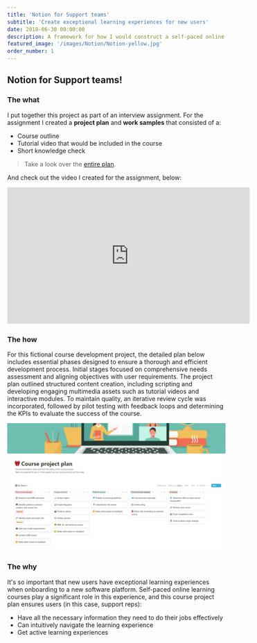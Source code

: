 ```yaml
---
title: 'Notion for Support teams'
subtitle: 'Create exceptional learning experiences for new users'
date: 2018-06-30 00:00:00
description: A framework for how I would construct a self-paced online course to teach a Support team how to use Notion.
featured_image: '/images/Notion/Notion-yellow.jpg'
order_number: 1
---
```




## Notion for Support teams! 

### The what
I put together this project as part of an interview assignment. For the assignment I created a **project plan** and **work samples** that consisted of a:

 - Course outline
 - Tutorial video that would be included in the course
 - Short knowledge check

> Take a look over the [entire plan](https://katieslearnings.com/assets/Notion-for-Support-Teams.pdf).

And check out the video I created for the assignment, below:

<iframe width="560" height="315" src="https://www.youtube.com/embed/Egl1VEOhELw" frameborder="0" allow="accelerometer; autoplay; clipboard-write; encrypted-media; gyroscope; picture-in-picture" allowfullscreen></iframe>

### The how
For this fictional course development project, the detailed plan below includes essential phases designed to ensure a thorough and efficient development process. Initial stages focused on comprehensive needs assessment and aligning objectives with user requirements. The project plan outlined structured content creation, including scripting and developing engaging multimedia assets such as tutorial videos and interactive modules. To maintain quality, an iterative review cycle was incorporated, followed by pilot testing with feedback loops and determining the KPIs to evaluate the success of the course. 

![Course project plan](../images/Notion/Course-plan-process.png)

### The why
It's so important that new users have exceptional learning experiences when onboarding to a new software platform. Self-paced online learning courses play a significant role in this experience, and this course project plan ensures users (in this case, support reps):

 - Have all the necessary information they need to do their jobs effectively
 - Can intuitively navigate the learning experience
 - Get active learning experiences








